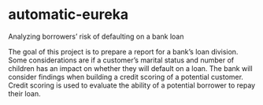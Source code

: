 # automatic-eureka


Analyzing borrowers’ risk of defaulting on a bank loan

The goal of this project is to prepare a report for a bank’s loan division. Some considerations are if a customer’s marital status and number of children has an impact on whether they will default on a loan. The bank will consider findings when building a credit scoring of a potential customer. Credit scoring is used to evaluate the ability of a potential borrower to repay their loan.  
